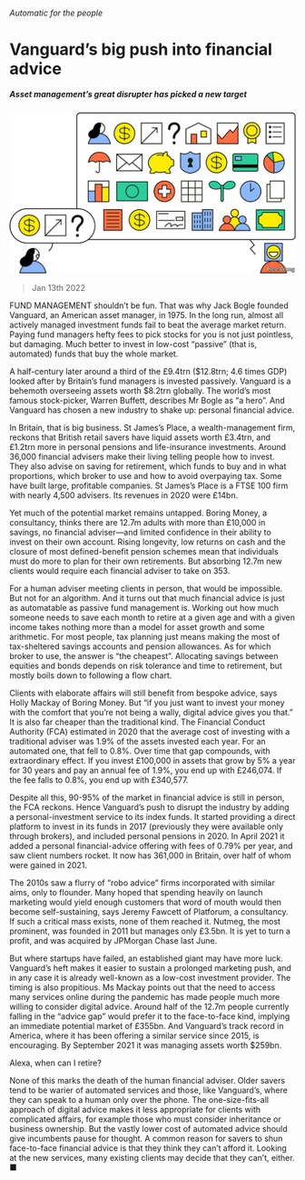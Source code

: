 ###### Automatic for the people

# Vanguard’s big push into financial advice 

##### Asset management’s great disrupter has picked a new target 

![image](images/20220115_BRD001_1.jpg) 

> Jan 13th 2022 

FUND MANAGEMENT shouldn’t be fun. That was why Jack Bogle founded Vanguard, an American asset manager, in 1975. In the long run, almost all actively managed investment funds fail to beat the average market return. Paying fund managers hefty fees to pick stocks for you is not just pointless, but damaging. Much better to invest in low-cost “passive” (that is, automated) funds that buy the whole market.

A half-century later around a third of the £9.4trn ($12.8trn; 4.6 times GDP) looked after by Britain’s fund managers is invested passively. Vanguard is a behemoth overseeing assets worth $8.2trn globally. The world’s most famous stock-picker, Warren Buffett, describes Mr Bogle as “a hero”. And Vanguard has chosen a new industry to shake up: personal financial advice.


In Britain, that is big business. St James’s Place, a wealth-management firm, reckons that British retail savers have liquid assets worth £3.4trn, and £1.2trn more in personal pensions and life-insurance investments. Around 36,000 financial advisers make their living telling people how to invest. They also advise on saving for retirement, which funds to buy and in what proportions, which broker to use and how to avoid overpaying tax. Some have built large, profitable companies. St James’s Place is a FTSE 100 firm with nearly 4,500 advisers. Its revenues in 2020 were £14bn.

Yet much of the potential market remains untapped. Boring Money, a consultancy, thinks there are 12.7m adults with more than £10,000 in savings, no financial adviser—and limited confidence in their ability to invest on their own account. Rising longevity, low returns on cash and the closure of most defined-benefit pension schemes mean that individuals must do more to plan for their own retirements. But absorbing 12.7m new clients would require each financial adviser to take on 353.

For a human adviser meeting clients in person, that would be impossible. But not for an algorithm. And it turns out that much financial advice is just as automatable as passive fund management is. Working out how much someone needs to save each month to retire at a given age and with a given income takes nothing more than a model for asset growth and some arithmetic. For most people, tax planning just means making the most of tax-sheltered savings accounts and pension allowances. As for which broker to use, the answer is “the cheapest”. Allocating savings between equities and bonds depends on risk tolerance and time to retirement, but mostly boils down to following a flow chart.

Clients with elaborate affairs will still benefit from bespoke advice, says Holly Mackay of Boring Money. But “if you just want to invest your money with the comfort that you’re not being a wally, digital advice gives you that.” It is also far cheaper than the traditional kind. The Financial Conduct Authority (FCA) estimated in 2020 that the average cost of investing with a traditional adviser was 1.9% of the assets invested each year. For an automated one, that fell to 0.8%. Over time that gap compounds, with extraordinary effect. If you invest £100,000 in assets that grow by 5% a year for 30 years and pay an annual fee of 1.9%, you end up with £246,074. If the fee falls to 0.8%, you end up with £340,577.

Despite all this, 90-95% of the market in financial advice is still in person, the FCA reckons. Hence Vanguard’s push to disrupt the industry by adding a personal-investment service to its index funds. It started providing a direct platform to invest in its funds in 2017 (previously they were available only through brokers), and included personal pensions in 2020. In April 2021 it added a personal financial-advice offering with fees of 0.79% per year, and saw client numbers rocket. It now has 361,000 in Britain, over half of whom were gained in 2021.

The 2010s saw a flurry of “robo advice” firms incorporated with similar aims, only to flounder. Many hoped that spending heavily on launch marketing would yield enough customers that word of mouth would then become self-sustaining, says Jeremy Fawcett of Platforum, a consultancy. If such a critical mass exists, none of them reached it. Nutmeg, the most prominent, was founded in 2011 but manages only £3.5bn. It is yet to turn a profit, and was acquired by JPMorgan Chase last June.

But where startups have failed, an established giant may have more luck. Vanguard’s heft makes it easier to sustain a prolonged marketing push, and in any case it is already well-known as a low-cost investment provider. The timing is also propitious. Ms Mackay points out that the need to access many services online during the pandemic has made people much more willing to consider digital advice. Around half of the 12.7m people currently falling in the “advice gap” would prefer it to the face-to-face kind, implying an immediate potential market of £355bn. And Vanguard’s track record in America, where it has been offering a similar service since 2015, is encouraging. By September 2021 it was managing assets worth $259bn.

Alexa, when can I retire?

None of this marks the death of the human financial adviser. Older savers tend to be warier of automated services and those, like Vanguard’s, where they can speak to a human only over the phone. The one-size-fits-all approach of digital advice makes it less appropriate for clients with complicated affairs, for example those who must consider inheritance or business ownership. But the vastly lower cost of automated advice should give incumbents pause for thought. A common reason for savers to shun face-to-face financial advice is that they think they can’t afford it. Looking at the new services, many existing clients may decide that they can’t, either. ■

